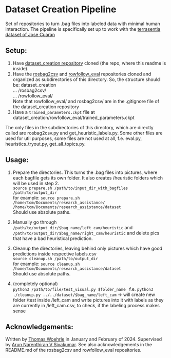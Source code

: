 # Dataset Creation Pipeline

Set of repositories to turn .bag files into labeled data with minimal human interaction.
The pipeline is specifically set up to work with the [terrasentia dataset of Jose Cuaran](https://github.com/jrcuaranv/terrasentia-dataset)

## Setup:

1. Have [dataset_creation repository](https://github.com/thomas-woehrle/dataset_creation) cloned (the repo, where this readme is inside).
2. Have the [rosbag2csv](https://github.com/thomas-woehrle/rosbag2csv) and [rowfollow_eval](https://github.com/thomas-woehrle/rowfollow_eval) repositories cloned and organized as subdirectories of this directory.
   So, the structure should be:
   dataset_creation
   <br> ... /rosbag2csv/
   <br>... /rowfollow_eval/
   <br>Note that rowfollow_eval/ and rosbag2csv/ are in the .gitignore file of the dataset_creation repository
4. Have a `trained_parameters.ckpt` file at dataset_creation/rowfollow_eval/trained_parameters.ckpt

The only files in the subdirectories of this directory, which are directly called are rosbag2csv.py and get_heuristic_labels.py.
Some other files are used for util purposes, some files are not used at all, f.e. eval.py, heuristics_tryout.py, get_all_topics.py.

## Usage:

1. Prepare the directories. This turns the .bag files into pictures, where each bagfile gets its own folder. It also creates /heuristic folders which will be used in step 2.
   <br>
   `source prepare.sh /path/to/input_dir_with_bagfiles /path/to/output_dir`
   <br>for example:
   `source prepare.sh /home/tom/Documents/research_assistance/ /home/tom/Documents/research_assistance/dataset`
   <br>Should use absolute paths.

2. 
   Manually go through `/path/to/output_dir/$bag_name/left_cam/heuristic` and `/path/to/output_dir/$bag_name/right_cam/heuristic` and delete pics that have a bad heuristical prediction.

3. 
   Cleanup the directories, leaving behind only pictures which have good predictions inside respective labels.csv
   <br>
   `source cleanup.sh /path/to/output_dir`
   <br>for example:
   `source cleanup.sh /home/tom/Dcouments/research_assistance/dataset`
   <br>Should use absolute paths.

4. (completely optional)
   <br>
   `python3 /path/to/file/test_visual.py $folder_name `
   f.e. `python3 ./cleanup.py ../../dataset/$bag_name/left_cam`
   -> will create new folder /test inside /left_cam and write pictures into it with labels as they are currently in /left_cam.csv,
   to check, if the labeling process makes sense

## Acknowledgements:

Written by [Thomas Woehrle](https://github.com/thomas-woehrle) in January and February of 2024. Supervised by [Arun Narenthiran V Sivakumar](https://github.com/ansivakumar).
See also acknowledgements in the README.md of the rosbag2csv and rowfollow_eval repositories.

